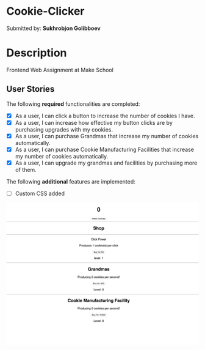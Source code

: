 # Cookie-Clicker

Submitted by: **Sukhrobjon Golibboev**
# Description
Frontend Web Assignment at Make School 
## User Stories

The following **required** functionalities are completed:

* [X] As a user, I can click a button to increase the number of cookies I have.
* [X] As a user, I can increase how effective my button clicks are by purchasing upgrades with my cookies.
* [X] As a user, I can purchase Grandmas that increase my number of cookies automatically.
* [X] As a user, I can purchase Cookie Manufacturing Facilities that increase my number of cookies automatically.
* [X] As a user, I can upgrade my grandmas and facilities by purchasing more of them.

The following **additional** features are implemented:

- [ ] Custom CSS added

![Cookie Clicker Game](./CookieClickerDemo.jpg)
